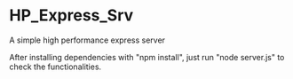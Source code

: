 # HP_Express_Srv
A simple high performance express server 

After installing dependencies with "npm install", just run "node server.js" to check the functionalities.
